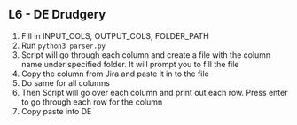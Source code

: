 ## L6 - DE Drudgery

1. Fill in INPUT_COLS, OUTPUT_COLS, FOLDER_PATH
2. Run ```python3 parser.py```
3. Script will go through each column and create a file with the column name under specified folder. It will prompt you to fill the file
4. Copy the column from Jira and paste it in to the file
5. Do same for all columns
6. Then Script will go over each column and print out each row. Press enter to go through each row for the column
7. Copy paste into DE

